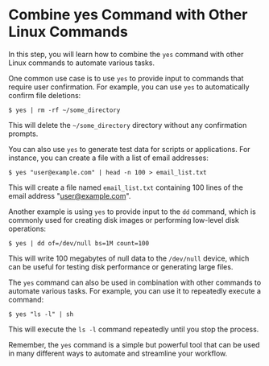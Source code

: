 # Combine yes Command with Other Linux Commands

In this step, you will learn how to combine the `yes` command with other Linux commands to automate various tasks.

One common use case is to use `yes` to provide input to commands that require user confirmation. For example, you can use `yes` to automatically confirm file deletions:

```
$ yes | rm -rf ~/some_directory
```

This will delete the `~/some_directory` directory without any confirmation prompts.

You can also use `yes` to generate test data for scripts or applications. For instance, you can create a file with a list of email addresses:

```
$ yes "user@example.com" | head -n 100 > email_list.txt
```

This will create a file named `email_list.txt` containing 100 lines of the email address "user@example.com".

Another example is using `yes` to provide input to the `dd` command, which is commonly used for creating disk images or performing low-level disk operations:

```
$ yes | dd of=/dev/null bs=1M count=100
```

This will write 100 megabytes of null data to the `/dev/null` device, which can be useful for testing disk performance or generating large files.

The `yes` command can also be used in combination with other commands to automate various tasks. For example, you can use it to repeatedly execute a command:

```
$ yes "ls -l" | sh
```

This will execute the `ls -l` command repeatedly until you stop the process.

Remember, the `yes` command is a simple but powerful tool that can be used in many different ways to automate and streamline your workflow.
